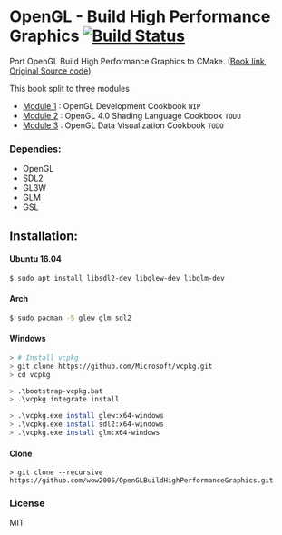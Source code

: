 # OpenGL - Build High Performance Graphics [![Build Status](https://travis-ci.org/wow2006/OpenGLBuildHighPerformanceGraphics.svg?branch=master)](https://travis-ci.org/wow2006/OpenGLBuildHighPerformanceGraphics)
Port OpenGL Build High Performance Graphics to CMake. ([Book link](https://www.amazon.com/OpenGL-Build-high-performance-graphics-ebook/dp/B07124RCBT/ref=sr_1_1?ie=UTF8&qid=1533807476&sr=8-1&keywords=OpenGL+Build+High+Performance+Graphics), [Original Source code](https://github.com/PacktPublishing/OpenGL-Build-High-Performance-Graphics))

This book split to three modules
- [Module 1](Module1/) : OpenGL Development Cookbook `WIP`
- [Module 2](Module2/) : OpenGL 4.0 Shading Language Cookbook `TODO`
- [Module 3](Module3/) : OpenGL Data Visualization Cookbook `TODO`

### Dependies:
- OpenGL
- SDL2
- GL3W
- GLM
- GSL 

Installation:
-------------

#### Ubuntu 16.04
```sh
$ sudo apt install libsdl2-dev libglew-dev libglm-dev
```
#### Arch
```sh
$ sudo pacman -S glew glm sdl2
```

#### Windows
```bash
> # Install vcpkg
> git clone https://github.com/Microsoft/vcpkg.git
> cd vcpkg

> .\bootstrap-vcpkg.bat
> .\vcpkg integrate install

> .\vcpkg.exe install glew:x64-windows
> .\vcpkg.exe install sdl2:x64-windows
> .\vcpkg.exe install glm:x64-windows
```

#### Clone
```
> git clone --recursive https://github.com/wow2006/OpenGLBuildHighPerformanceGraphics.git
```

### License
MIT
